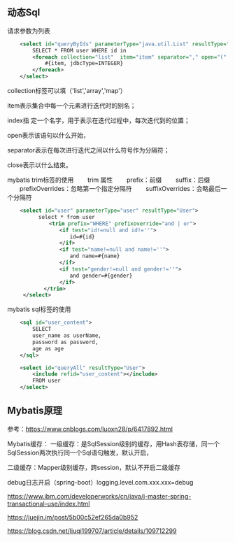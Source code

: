 ## 动态Sql

请求参数为列表

```xml
	<select id="queryByIds" parameterType="java.util.List" resultType="User">
		SELECT * FROM user WHERE id in
		<foreach collection="list"  item="item" separator="," open="(" close=")" index="" >
			#{item, jdbcType=INTEGER}	
		</foreach>
	</select>
```

collection标签可以填（'list','array','map'）

item表示集合中每一个元素进行迭代时的别名；

index指 定一个名字，用于表示在迭代过程中，每次迭代到的位置；

open表示该语句以什么开始，

separator表示在每次进行迭代之间以什么符号作为分隔符；

close表示以什么结束。

mybatis trim标签的使用
　　trim 属性
　　prefix：前缀
　　suffix：后缀
　　prefixOverrides：忽略第一个指定分隔符
　　suffixOverrides：会略最后一个分隔符

```xml
  	<select id="user" parameterType="user" resultType="User">
　　　　　　select * from user 
　　　　　　　　<trim prefix="WHERE" prefixoverride="and | or">
　　　　　　　　　　<if test="id!=null and id!=''">
　　　　　　　　　　　　id=#{id}
　　　　　　　　　　</if>
　　　　　　　　　　<if test="name!=null and name!=''">
　　　　　　　　　　　　and name=#{name}
　　　　　　　　　　</if>
　　　　　　　　　　<if test="gender!=null and gender!=''">
　　　　　　　　　　　　and gender=#{gender}
　　　　　　　　　　</if>
　　　　　　　</trim>
　　　</select>
```

mybatis sql标签的使用

```xml
	<sql id="user_content">
		SELECT 
		user_name as userName,
		password as password,
		age as age
	</sql>

    <select id="queryAll" resultType="User">
		<include refid="user_content"></include>
		FROM user
	</select>
```

## Mybatis原理

参考：<https://www.cnblogs.com/luoxn28/p/6417892.html>

Mybatis缓存：
一级缓存：是SqlSession级别的缓存，用Hash表存储，同一个SqlSession两次执行同一个Sql语句触发，默认开启，

二级缓存：Mapper级别缓存，跨session，默认不开启二级缓存

debug日志开启（spring-boot）logging.level.com.xxx.xxx=debug

https://www.ibm.com/developerworks/cn/java/j-master-spring-transactional-use/index.html

https://juejin.im/post/5b00c52ef265da0b952

https://blog.csdn.net/liuqi199707/article/details/109712299